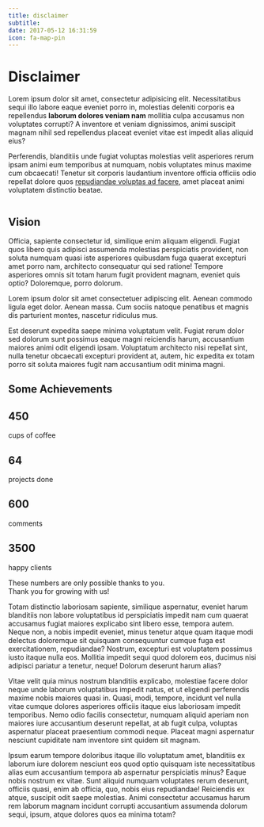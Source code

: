 ```yaml
---
title: disclaimer
subtitle: 
date: 2017-05-12 16:31:59
icon: fa-map-pin
---
```


<div class="card-block-big">
            <h1 class="color-primary">Disclaimer</h1>
            <p>Lorem ipsum dolor sit amet, consectetur adipisicing elit. Necessitatibus sequi illo labore eaque eveniet porro in, molestias deleniti corporis ea repellendus
                <strong>laborum dolores veniam nam</strong> mollitia culpa accusamus non voluptates corrupti? A inventore et veniam dignissimos, animi suscipit magnam nihil sed repellendus placeat eveniet vitae est impedit alias aliquid eius?</p>
            <p>Perferendis, blanditiis unde fugiat voluptas molestias velit asperiores rerum ipsam animi eum temporibus at numquam, nobis voluptates minus maxime cum obcaecati! Tenetur sit corporis laudantium inventore officia officiis odio repellat dolore
                quos
                <a href="#">repudiandae voluptas ad facere</a>, amet placeat animi voluptatem distinctio beatae.</p>
        </div>
        <img src="assets/img/demo/team.jpg" alt="" class="img-responsive">
        <div class="card-block-big">
            <h2 class="color-primary">Vision</h2>
            <p>Officia, sapiente consectetur id, similique enim aliquam eligendi. Fugiat quos libero quis adipisci assumenda molestias perspiciatis provident, non soluta numquam quasi iste asperiores quibusdam fuga quaerat excepturi amet porro nam, architecto
                consequatur qui sed ratione! Tempore asperiores omnis sit totam harum fugit provident magnam, eveniet quis optio? Doloremque, porro dolorum.</p>
            <p class="lead">Lorem ipsum dolor sit amet consectetuer adipiscing elit. Aenean commodo ligula eget dolor. Aenean massa. Cum sociis natoque penatibus et magnis dis parturient montes, nascetur ridiculus mus.</p>
            <p>Est deserunt expedita saepe minima voluptatum velit. Fugiat rerum dolor sed dolorum sunt possimus eaque magni reiciendis harum, accusantium maiores animi odit eligendi ipsam. Voluptatum architecto nisi repellat sint, nulla tenetur obcaecati
                excepturi provident at, autem, hic expedita ex totam porro sit soluta maiores fugit nam accusantium odit minima magni.</p>
        </div>
        <div class="bg-info">
            <div class="card-block-big">
                <h2 class="color-white text-center mb-4">Some Achievements</h2>
                <div class="row">
                    <div class="col-lg-3 col-md-6 col-sm-6">
                        <div class="card card-block text-center wow zoomInUp animation-delay-2">
                            <h2 class="counter color-info">450</h2>
                            <i class="fa fa-4x fa-coffee color-info"></i>
                            <p class="mt-2 no-mb lead small-caps color-info">cups of coffee</p>
                        </div>
                    </div>
                    <div class="col-lg-3 col-md-6 col-sm-6">
                        <div class="card card-block text-center wow zoomInUp animation-delay-5">
                            <h2 class="counter color-info">64</h2>
                            <i class="fa fa-4x fa-briefcase color-info"></i>
                            <p class="mt-2 no-mb lead small-caps color-info">projects done</p>
                        </div>
                    </div>
                    <div class="col-lg-3 col-md-6 col-sm-6">
                        <div class="card card-block text-center wow zoomInUp animation-delay-4">
                            <h2 class="counter color-info">600</h2>
                            <i class="fa fa-4x fa-comments-o color-info"></i>
                            <p class="mt-2 no-mb lead small-caps color-info">comments</p>
                        </div>
                    </div>
                    <div class="col-lg-3 col-md-6 col-sm-6">
                        <div class="card card-block text-center wow zoomInUp animation-delay-3">
                            <h2 class="counter color-info">3500</h2>
                            <i class="fa fa-4x fa-group color-info"></i>
                            <p class="mt-2 no-mb lead small-caps color-info">happy clients</p>
                        </div>
                    </div>
                </div>
                <p class="lead lead-lg text-center mt-4">These numbers are only possible thanks to you.
                    <br> Thank you for growing with us!</p>
            </div>
        </div>
        <div class="card-block-big">
            <p>Totam distinctio laboriosam sapiente, similique aspernatur, eveniet harum blanditiis non labore voluptatibus id perspiciatis impedit nam cum quaerat accusamus fugiat maiores explicabo sint libero esse, tempora autem. Neque non, a nobis impedit
                eveniet, minus tenetur atque quam itaque modi delectus doloremque sit quisquam consequuntur cumque fuga est exercitationem, repudiandae? Nostrum, excepturi est voluptatem possimus iusto itaque nulla eos. Mollitia impedit sequi quod dolorem
                eos, ducimus nisi adipisci pariatur a tenetur, neque! Dolorum deserunt harum alias?</p>
            <p>Vitae velit quia minus nostrum blanditiis explicabo, molestiae facere dolor neque unde laborum voluptatibus impedit natus, et ut eligendi perferendis maxime nobis maiores quasi in. Quasi, modi, tempore, incidunt vel nulla vitae cumque dolores
                asperiores officiis itaque eius laboriosam impedit temporibus. Nemo odio facilis consectetur, numquam aliquid aperiam non maiores iure accusantium deserunt repellat, at ab fugit culpa, voluptas aspernatur placeat praesentium commodi neque.
                Placeat magni aspernatur nesciunt cupiditate nam inventore sint quidem sit magnam.</p>
            <p>Ipsum earum tempore doloribus itaque illo voluptatum amet, blanditiis ex laborum iure dolorem nesciunt eos quod optio quisquam iste necessitatibus alias eum accusantium tempora ab aspernatur perspiciatis minus? Eaque nobis nostrum ex vitae.
                Sunt aliquid numquam voluptates rerum deserunt, officiis quasi, enim ab officia, quo, nobis eius repudiandae! Reiciendis ex atque, suscipit odit saepe molestias. Animi consectetur accusamus harum rem laborum magnam incidunt corrupti accusantium
                assumenda dolorum sequi, ipsum, atque dolores quos ea minima totam?</p>
        </div>
        <div data-type="vimeo" data-video-id="30555090"></div>